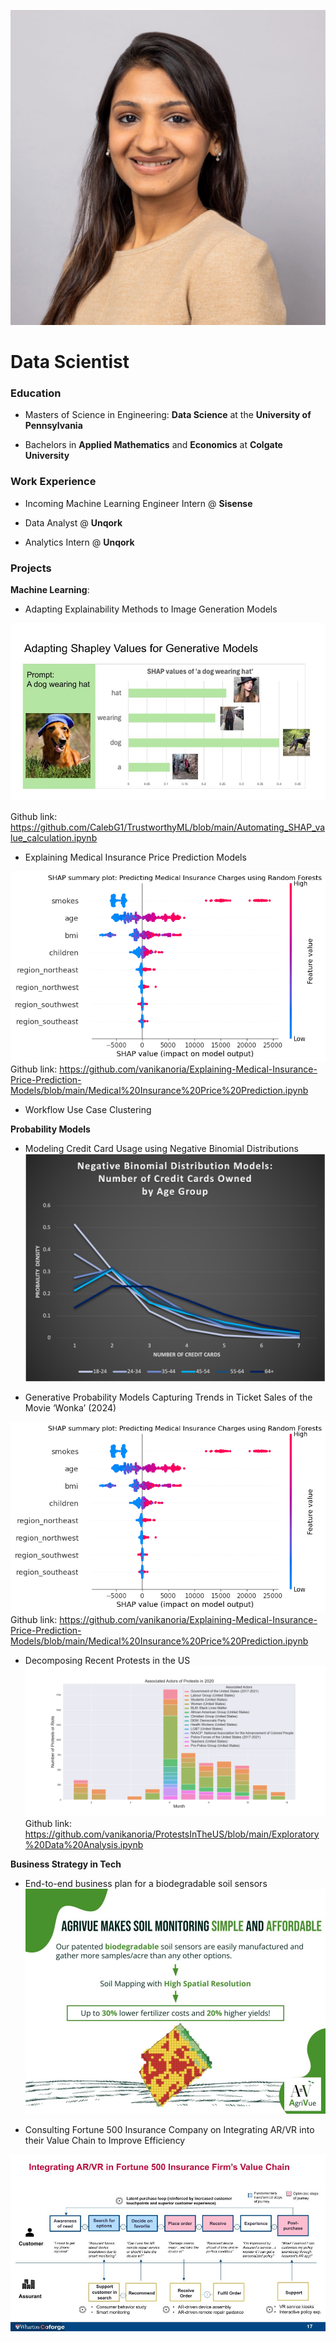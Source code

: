 ![Profile Picture](/docs/assets/Vani_copy.jpg)
# Data Scientist

### Education

* Masters of Science in Engineering: **Data Science** at the **University of Pennsylvania**

* Bachelors in **Applied Mathematics** and **Economics** at **Colgate University**

### Work Experience

* Incoming Machine Learning Engineer Intern @ **Sisense**

* Data Analyst @ **Unqork**

* Analytics Intern @ **Unqork**

### Projects

**Machine Learning**:
* Adapting Explainability Methods to Image Generation Models
    
![Trustworthy ML Project](/docs/assets/Trustworthy_Machine_Learning.jpg)

Github link: https://github.com/CalebG1/TrustworthyML/blob/main/Automating_SHAP_value_calculation.ipynb

* Explaining Medical Insurance Price Prediction Models

![Insurance ML Project](/docs/assets/rf_model.png)
Github link: https://github.com/vanikanoria/Explaining-Medical-Insurance-Price-Prediction-Models/blob/main/Medical%20Insurance%20Price%20Prediction.ipynb



* Workflow Use Case Clustering

**Probability Models**

* Modeling Credit Card Usage using Negative Binomial Distributions
  ![Credit Card Usage Project](/docs/assets/Picture1.jpg)

* Generative Probability Models Capturing Trends in Ticket Sales of the Movie ‘Wonka’ (2024)

![Insurance ML Project](/docs/assets/rf_model.png)
Github link: https://github.com/vanikanoria/Explaining-Medical-Insurance-Price-Prediction-Models/blob/main/Medical%20Insurance%20Price%20Prediction.ipynb


* Decomposing Recent Protests in the US
  ![Protests in the US: Exploratory Data Analysis](/docs/assets/monthly_assoc_actors_2020.png)
Github link: https://github.com/vanikanoria/ProtestsInTheUS/blob/main/Exploratory%20Data%20Analysis.ipynb


**Business Strategy in Tech**

* End-to-end business plan for a biodegradable soil sensors
 ![Soil Sensors Business Plan](docs/assets/SLIDES12_AgriVue.jpg)

* Consulting Fortune 500 Insurance Company on Integrating AR/VR into their Value Chain to Improve Efficiency

 ![AR/VR Consulting Project](docs/assets/ARVR.jpg)
